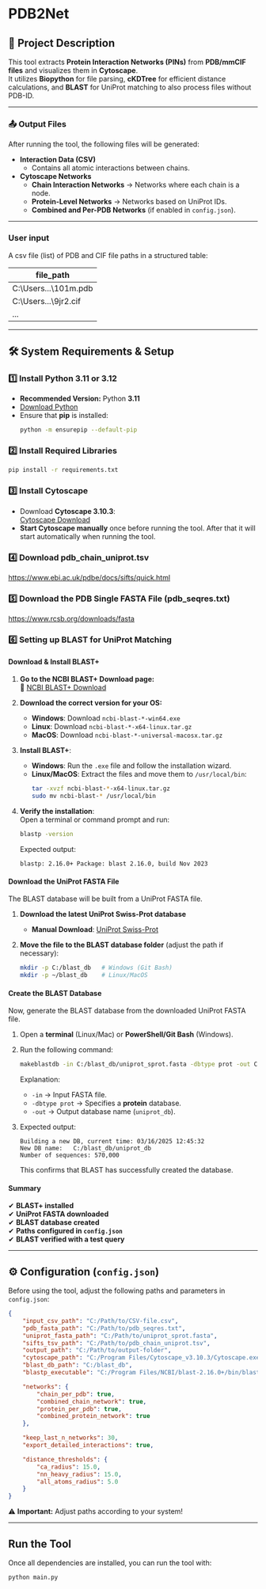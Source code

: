 # PDB2Net

## 📌 Project Description  
This tool extracts **Protein Interaction Networks (PINs)** from **PDB/mmCIF files** and visualizes them in **Cytoscape**.  
It utilizes **Biopython** for file parsing, **cKDTree** for efficient distance calculations, and **BLAST** for UniProt matching to also process files without PDB-ID.

---
### **📤 Output Files**  
After running the tool, the following files will be generated:  
- **Interaction Data (CSV)**
  - Contains all atomic interactions between chains.
- **Cytoscape Networks**
  - **Chain Interaction Networks** → Networks where each chain is a node.
  - **Protein-Level Networks** → Networks based on UniProt IDs.
  - **Combined and Per-PDB Networks** (if enabled in `config.json`).
---
### **User input**  
A csv file (list) of PDB and CIF file paths in a structured table:

| file_path |
|--------|
| C:\Users\...\101m.pdb  |
| C:\Users\...\9jr2.cif  |
| ...  |


---

## 🛠 System Requirements & Setup

### 1️⃣ Install Python **3.11 or 3.12** 
- **Recommended Version:** Python **3.11**  
- [Download Python](https://www.python.org/downloads/)  
- Ensure that **pip** is installed:
  ```bash
  python -m ensurepip --default-pip
  ```

### 2️⃣ Install Required Libraries  
```bash
pip install -r requirements.txt
```

### 3️⃣ Install Cytoscape  
- Download **Cytoscape 3.10.3**:  
  [Cytoscape Download](https://cytoscape.org/download.html)  
- **Start Cytoscape manually** once before running the tool. After that it will start automatically when running the tool.

### 4️⃣ Download pdb_chain_uniprot.tsv
https://www.ebi.ac.uk/pdbe/docs/sifts/quick.html

### 5️⃣ Download the PDB Single FASTA File (pdb_seqres.txt)
https://www.rcsb.org/downloads/fasta

### 6️⃣ Setting up BLAST for UniProt Matching

#### **Download & Install BLAST+**
1. **Go to the NCBI BLAST+ Download page:**  
   🔗 [NCBI BLAST+ Download](https://ftp.ncbi.nlm.nih.gov/blast/executables/blast+/LATEST/)  
2. **Download the correct version for your OS:**
   - **Windows**: Download `ncbi-blast-*-win64.exe`
   - **Linux**: Download `ncbi-blast-*-x64-linux.tar.gz`
   - **MacOS**: Download `ncbi-blast-*-universal-macosx.tar.gz`
3. **Install BLAST+**:
   - **Windows**: Run the `.exe` file and follow the installation wizard.
   - **Linux/MacOS**: Extract the files and move them to `/usr/local/bin`:
     ```bash
     tar -xvzf ncbi-blast-*-x64-linux.tar.gz
     sudo mv ncbi-blast-* /usr/local/bin
     ```

4. **Verify the installation**:  
   Open a terminal or command prompt and run:
   ```bash
   blastp -version
   ```
   Expected output:
   ```
   blastp: 2.16.0+ Package: blast 2.16.0, build Nov 2023
   ```



#### **Download the UniProt FASTA File**
The BLAST database will be built from a UniProt FASTA file.

1. **Download the latest UniProt Swiss-Prot database**
   - **Manual Download**: [UniProt Swiss-Prot](https://www.uniprot.org/uniprotkb?query=reviewed:true)

2. **Move the file to the BLAST database folder** (adjust the path if necessary):
   ```bash
   mkdir -p C:/blast_db   # Windows (Git Bash)
   mkdir -p ~/blast_db    # Linux/MacOS
   ```

#### **Create the BLAST Database**
Now, generate the BLAST database from the downloaded UniProt FASTA file.

1. Open a **terminal** (Linux/Mac) or **PowerShell/Git Bash** (Windows).
2. Run the following command:
   ```bash
   makeblastdb -in C:/blast_db/uniprot_sprot.fasta -dbtype prot -out C:/blast_db/uniprot_db
   ```
   Explanation:
   - `-in` → Input FASTA file.
   - `-dbtype prot` → Specifies a **protein** database.
   - `-out` → Output database name (`uniprot_db`).

3. Expected output:
   ```
   Building a new DB, current time: 03/16/2025 12:45:32
   New DB name:   C:/blast_db/uniprot_db
   Number of sequences: 570,000
   ```
   This confirms that BLAST has successfully created the database.


#### **Summary**
✔ **BLAST+ installed**  
✔ **UniProt FASTA downloaded**  
✔ **BLAST database created**  
✔ **Paths configured in `config.json`**  
✔ **BLAST verified with a test query**  

---

## ⚙️ Configuration (`config.json`)  
Before using the tool, adjust the following paths and parameters in `config.json`:

```json
{
    "input_csv_path": "C:/Path/to/CSV-file.csv",
    "pdb_fasta_path": "C:/Path/to/pdb_seqres.txt",
    "uniprot_fasta_path": "C:/Path/to/uniprot_sprot.fasta",
    "sifts_tsv_path": "C:/Path/to/pdb_chain_uniprot.tsv",
    "output_path": "C:/Path/to/output-folder",
    "cytoscape_path": "C:/Program Files/Cytoscape_v3.10.3/Cytoscape.exe",
    "blast_db_path": "C:/blast_db",
    "blastp_executable": "C:/Program Files/NCBI/blast-2.16.0+/bin/blastp.exe",

    "networks": {
        "chain_per_pdb": true,
        "combined_chain_network": true,
        "protein_per_pdb": true,
        "combined_protein_network": true
    },

    "keep_last_n_networks": 30,
    "export_detailed_interactions": true,

    "distance_thresholds": {
        "ca_radius": 15.0,
        "nn_heavy_radius": 15.0,
        "all_atoms_radius": 5.0
    }
}
```
⚠ **Important:** Adjust paths according to your system!

---

## Run the Tool  

Once all dependencies are installed, you can run the tool with:

```bash
python main.py
```
